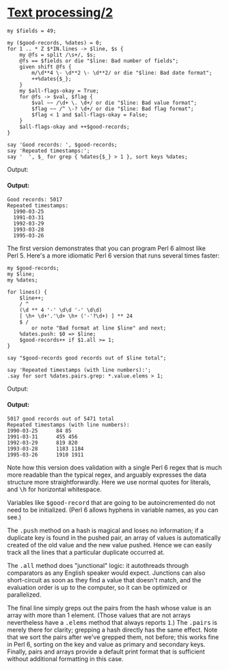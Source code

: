 [1]: http://rosettacode.org/wiki/Text_processing/2

# [Text processing/2][1]

```perl6
my $fields = 49;
 
my ($good-records, %dates) = 0;
for 1 .. * Z $*IN.lines -> $line, $s {
    my @fs = split /\s+/, $s;
    @fs == $fields or die "$line: Bad number of fields";
    given shift @fs {
        m/\d**4 \- \d**2 \- \d**2/ or die "$line: Bad date format";
        ++%dates{$_};
    }
    my $all-flags-okay = True;
    for @fs -> $val, $flag {
        $val ~~ /\d+ \. \d+/ or die "$line: Bad value format";
        $flag ~~ /^ \-? \d+/ or die "$line: Bad flag format";
        $flag < 1 and $all-flags-okay = False;
    }
    $all-flags-okay and ++$good-records;
}
 
say 'Good records: ', $good-records;
say 'Repeated timestamps:';
say '  ', $_ for grep { %dates{$_} > 1 }, sort keys %dates;
```


Output:


#### Output:
```
Good records: 5017
Repeated timestamps:
  1990-03-25
  1991-03-31
  1992-03-29
  1993-03-28
  1995-03-26
```


The first version demonstrates that you can program Perl&#160;6 almost like Perl&#160;5. Here's a more idiomatic Perl&#160;6 version that runs several times faster:

```perl6
my $good-records;
my $line;
my %dates;
 
for lines() {
    $line++;
    / ^
    (\d ** 4 '-' \d\d '-' \d\d)
    [ \h+ \d+'.'\d+ \h+ ('-'?\d+) ] ** 24
    $ /
        or note "Bad format at line $line" and next;
    %dates.push: $0 => $line;
    $good-records++ if $1.all >= 1;
}
 
say "$good-records good records out of $line total";
 
say 'Repeated timestamps (with line numbers):';
.say for sort %dates.pairs.grep: *.value.elems > 1;
```


Output:


#### Output:
```
5017 good records out of 5471 total
Repeated timestamps (with line numbers):
1990-03-25      84 85
1991-03-31      455 456
1992-03-29      819 820
1993-03-28      1183 1184
1995-03-26      1910 1911
```


Note how this version does validation with a single Perl&#160;6 regex that is much more readable than the typical regex, and arguably expresses the data structure more straightforwardly.
Here we use normal quotes for literals, and <tt>\h</tt> for horizontal whitespace.



Variables like <tt>$good-record</tt> that are going to be autoincremented do not need to be initialized. (Perl&#160;6 allows hyphens in variable names, as you can see.)



The <tt>.push</tt> method on a hash is magical and loses no information; if a duplicate key is found in the pushed pair, an array of values is automatically created of the old value and the new value pushed. Hence we can easily track all the lines that a particular duplicate occurred at.



The <tt>.all</tt> method does "junctional" logic: it autothreads through comparators as any English speaker would expect. Junctions can also short-circuit as soon as they find a value that doesn't match, and the evaluation order is up to the computer, so it can be optimized or parallelized.



The final line simply greps out the pairs from the hash whose value is an array with more than 1 element. (Those values that are not arrays nevertheless have a <tt>.elems</tt> method that always reports <tt>1</tt>.) The <tt>.pairs</tt> is merely there for clarity; grepping a hash directly has the same effect.
Note that we sort the pairs after we've grepped them, not before; this works fine in Perl&#160;6, sorting on the key and value as primary and secondary keys. Finally, pairs and arrays provide a default print format that is sufficient without additional formatting in this case.